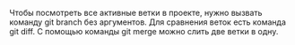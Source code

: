 Чтобы посмотреть все активные ветки в проекте, нужно вызвать команду git branch без аргументов.
Для сравнения веток есть команда git diff.
С помощью команды git merge можно слить две ветки в одну.
